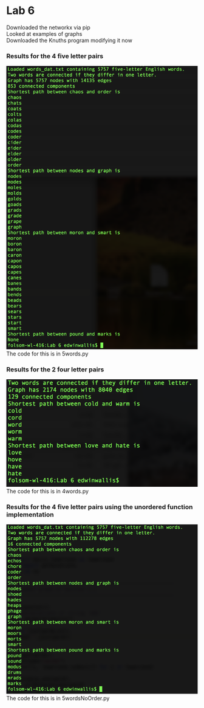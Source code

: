 # Lab 6
Downloaded the networkx via pip  
Looked at examples of graphs  
Downloaded the Knuths program modifying it now   
### Results for the 4 five letter pairs
![5 letter words](5Lwords.png)  
The code for this is in 5words.py
### Results for the 2 four letter pairs
![4 letter words](4Lwords.png)
The code for this is in 4words.py
### Results for the 4 five letter pairs using the unordered function implementation
![5 letter words](5LwordsNoOrder.png)
The code for this is in 5wordsNoOrder.py
